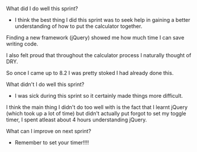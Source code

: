 What did I do well this sprint?
- I think the best thing I did this sprint was to seek help in gaining a better understanding of how to put the calculator together.

Finding a new framework (jQuery) showed me how much time I can save writing code.

I also felt proud that throughout the calculator process I naturally thought of DRY. 

So once I came up to 8.2 I was pretty stoked I had already done this.

 What didn't I do well this sprint?
- I was sick during this sprint so it certainly made things more difficult.

I think the main thing I didn't do too well with is the fact that I learnt jQuery (which took up a lot of time) but didn't actually put forgot to set my toggle timer, I spent atleast about 4 hours understanding jQuery.

 What can I improve on next sprint?
 - Remember to set your timer!!!!